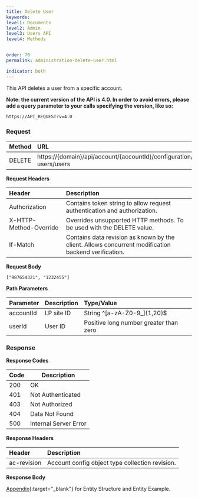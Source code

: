 ```yaml
---
title: Delete User
keywords:
level1: Documents
level2: Admin
level3: Users API
level4: Methods


order: 70
permalink: administration-delete-user.html

indicator: both
---
```


This API deletes a user from a specific account.

**Note: the current version of the API is 4.0. In order to avoid errors, please add a query parameter to your calls specifying the version, like so:**

```
https://API_REQUEST?v=4.0
```

### Request

| Method|      URL|  
 |:--------  |:---  |
 |DELETE|  https://{domain}/api/account/{accountId}/configuration/le-users/users |

**Request Headers**

 |Header         |Description  |
 |:------|        :--------  |
 |Authorization|  Contains token string to allow request authentication and authorization.  |
 |X-HTTP-Method-Override|  Overrides unsupported HTTP methods.  To be used with the DELETE value. |
 |If-Match|  Contains data revision as known by the client. Allows concurrent modification backend verification.  |

**Request Body**

`["987654321", "1232455"]`

**Path Parameters**

 |Parameter|  Description|  Type/Value |
 |:------    |:--------    |:--------|
 |accountId|  LP site ID|   String ^[a-zA-Z0-9_]{1,20}$|
 |userId  |User ID   |Positive long number greater than zero|

### Response

**Response Codes** 

| Code | Description           |
|------|-----------------------|
| 200  | OK                    |
| 401  | Not Authenticated     |
| 403  | Not Authorized        |
| 404  | Data Not Found        |
| 500  | Internal Server Error |

**Response Headers**

 |Header  |Description |
| :-------  | :-----  |
| ac-revision | Account config object type collection revision. | 

**Response Body**

[Appendix](administration-users-appendix.html){:target="_blank"} for Entity Structure and Entity Example.
